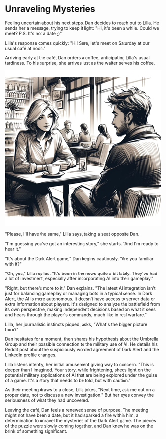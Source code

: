 # Unraveling Mysteries

Feeling uncertain about his next steps, Dan decides to reach out to Lilla. He sends her a message, trying to keep it light: "Hi, it's been a while. Could we meet? P.S. It's not a date ;)"

Lilla's response comes quickly: "Hi! Sure, let's meet on Saturday at our usual café at noon."

Arriving early at the café, Dan orders a coffee, anticipating Lilla's usual tardiness. To his surprise, she arrives just as the waiter serves his coffee.

![Dan and Lilla in the cafe](./images/14.cafe.png "The café")

"Please, I'll have the same," Lilla says, taking a seat opposite Dan.

"I'm guessing you've got an interesting story," she starts. "And I'm ready to hear it."

"It's about the Dark Alert game," Dan begins cautiously. "Are you familiar with it?"

"Oh, yes," Lilla replies. "It's been in the news quite a bit lately. They've had a lot of investment, especially after incorporating AI into their gameplay."

"Right, but there's more to it," Dan explains. "The latest AI integration isn’t just for balancing gameplay or managing bots in a typical sense. In Dark Alert, the AI is more autonomous. It doesn’t have access to server data or extra information about players. It's designed to analyze the battlefield from its own perspective, making independent decisions based on what it sees and hears through the player's commands, much like in real warfare."

Lilla, her journalistic instincts piqued, asks, "What's the bigger picture here?"

Dan hesitates for a moment, then shares his hypothesis about the Umbrella Group and their possible connection to the military use of AI. He details his Reddit post about the suspiciously worded agreement of Dark Alert and the LinkedIn profile changes.

Lilla listens intently, her initial amusement giving way to concern. "This is deeper than I imagined. Your story, while frightening, sheds light on the potential military applications of AI that are being explored under the guise of a game. It's a story that needs to be told, but with caution."

As their meeting draws to a close, Lilla jokes, "Next time, ask me out on a proper date, not to discuss a new investigation." But her eyes convey the seriousness of what they had uncovered.

Leaving the café, Dan feels a renewed sense of purpose. The meeting might not have been a date, but it had sparked a fire within him, a determination to unravel the mysteries of the Dark Alert game. The pieces of the puzzle were slowly coming together, and Dan knew he was on the brink of something significant.
